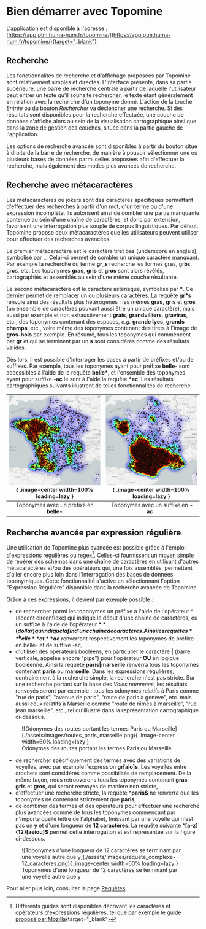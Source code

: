 # Bien démarrer avec Topomine

L'application est disponible à l'adresse :<br/>
[https://app.ptm.huma-num.fr/topomine/](https://app.ptm.huma-num.fr/topomine/){target="_blank"}

## Recherche

Les fonctionnalités de recherche et d'affichage proposées par Topomine sont relativement simples et directes. L'interface présente, dans sa partie supérieure, une barre de recherche centrale à partir de laquelle l'utilisateur peut entrer un texte qu'il souhaite rechercher, le texte étant généralement en relation avec la recherche d'un toponyme donné. L'action de la touche *Entrée* ou du bouton *Rechercher* va déclencher une recherche. Si des résultats sont disponibles pour la recherche effectuée, une couche de données s'affiche alors au sein de la visualisation cartographique ainsi que dans la zone de gestion des couches, située dans la partie gauche de l'application.

Les options de recherche avancée sont disponibles à partir du bouton situé à droite de la barre de recherche, de manière à pouvoir sélectionner une ou plusieurs bases de données parmi celles proposées afin d'effectuer la recherche, mais également des modes plus avancés de recherche.

## Recherche avec métacaractères

Les métacaractères ou jokers sont des caractères spécifiques permettant d'effectuer des recherches à partir d'un mot, d'un terme ou d'une expression incomplète. Ils autorisent ainsi de combler une partie manquante contenue au sein d'une chaîne de caractères, et donc par extension, favorisent une interrogation plus souple de corpus linguistiques. Par défaut, Topomine propose deux métacaractères que les utilisateurs peuvent utiliser pour effectuer des recherches avancées.

Le premier métacaractère est le caractère tiret bas (underscore en anglais), symbolisé par **_**. Celui-ci permet de combler un unique caractère manquant. Par exemple la recherche du terme **gr_s** recherche les formes gr**a**s, gr**b**s, gr**c**s, etc. Les toponymes **gras**, **gris** et **gros** sont alors révélés, cartographiés et assemblés au sein d'une même couche résultante.

Le second métacaractère est le caractère astérisque, symbolisé par **\***. Ce dernier permet de remplacer un ou plusieurs caractères. La requête **gr*s** renvoie ainsi des résultats plus hétérogènes : les mêmes **gras**, **gris** et **gros** (un ensemble de caractères pouvant aussi être un unique caractère), mais aussi par exemple et non exhaustivement **grais**, **grandvilliers**, **graviras**, etc., des toponymes contenant des espaces, *e.g.* **grande lyes**, **grands champs**, etc., voire même des toponymes contenant des tirets à l'image de **gros-bois** par exemple. En résumé, tous les toponymes qui commencent par **gr** et qui se terminent par un **s** sont considérés comme des résultats valides.

Dès lors, il est possible d'interroger les bases à partir de préfixes et/ou de suffixes. Par exemple, tous les toponymes ayant pour préfixe **belle-** sont accessibles à l'aide de la requête **belle\***, et l'ensemble des toponymes ayant pour suffixe **-ac** le sont à l'aide la requête **\*ac**. Les résultats cartographiques suivants illustrent de telles fonctionnalités de recherche.

| ![Cartographie des toponymes avec un suffixe en belle-](assets/images/belle-2-heatmap.png){ .image-center width=100% loading=lazy } | ![Cartographie des toponymes avec un suffixe en -ac](assets/images/ac-2-heatmap.png){ .image-center width=100% loading=lazy } |
|:--:|:--:|
| Toponymes avec un préfixe en **belle-** | &nbsp;Toponymes avec un suffixe en **-ac**&nbsp;&nbsp; |

## Recherche avancée par expression régulière

Une utilisation de Topomine plus avancée est possible grâce à l'emploi d'expressions régulières ou regex[^1]. Celles-ci fournissent un moyen simple de repérer des schémas dans une chaîne de caractères en utilisant d'autres métacaractères et/ou des opérateurs qui, une fois assemblés, permettent d'aller encore plus loin dans l'interrogation des bases de données toponymiques. Cette fonctionnalité s'active en sélectionnant l'option "Expression Régulière" disponible dans la recherche avancée de Topomine.

[^1]: Différents guides sont disponibles décrivant les caractères et opérateurs d'expressions régulières, tel que par exemple [le guide proposé par Mozilla](https://developer.mozilla.org/fr/docs/Web/JavaScript/Guide/Regular_Expressions/Cheatsheet){target="_blank"}

Grâce à ces expressions, il devient par exemple possible :

- de rechercher parmi les toponymes un préfixe à l'aide de l'opérateur **^** (accent circonflexe) qui indique le début d'une chaîne de caractères, ou un suffixe à l'aide de l'opérateur **$** (dollar) qui indique la fin d'une chaîne de caractères. Ainsi les requêtes **^belle** et **ac$** renverront respectivement les toponymes de préfixe en belle- et de suffixe -ac,
- d'utiliser des opérateurs booléens, en particulier le caractère **|** (barre verticale, appelée encore "pipe") pour l'opérateur **OU** en logique booléenne. Ainsi la requête **paris|marseille** renverra tous les toponymes contenant **paris** ou **marseille**. Dans les expressions régulières, contrairement à la recherche simple, la recherche n'est pas stricte. Sur une recherche portant sur la base des *Voies nommées*, les résultats renvoyés seront par exemple : tous les odonymes relatifs à Paris comme "rue de paris", "avenue de paris",  "route de paris à genève", etc. mais aussi ceux relatifs à Marseille comme "route de nîmes à marseille", "rue jean marseille", etc., tel qu'illustré dans la représentation cartographique ci-dessous.

<figure markdown>
  ![Odonymes des routes portant les termes Paris ou Marseille](./assets/images/routes_paris_marseille.png){ .image-center width=60% loading=lazy }
  <figcaption>Odonymes des routes portant les termes Paris ou Marseille</figcaption>
</figure>

- de rechercher spécifiquement des termes avec des variations de voyelles, avec par exemple l'expression **gr[aio]s**. Les voyelles entre crochets sont considérés comme possibilités de remplacement. De la même façon, nous retrouverons tous les toponymes contenant **gras**, **gris** et **gros**, qui seront renvoyés de manière non stricte,
- d'effectuer une recherche stricte, la requête **^paris$** ne renverra que les toponymes ne contenant strictement que **paris**,
- de combiner des termes et des opérateurs pour effectuer une recherche plus avancées comme de tous les toponymes commençant par n'importe quelle lettre de l'alphabet, finissant par une voyelle qui n'est pas un **y** et d'une longueur de **12 caractères**. La requête suivante **^[a-z]{12}[aeiou]\$** permet cette interrogation et est représentée sur la figure ci-dessous.

<figure markdown>
  ![Toponymes d'une longueur de 12 caractères se terminant par une voyelle autre que y](./assets/images/requete_complexe-12_caracteres.png){ .image-center width=60% loading=lazy }
  <figcaption>Toponymes d'une longueur de 12 caractères se terminant par une voyelle autre que y</figcaption>
</figure>

Pour aller plus loin, consulter la page [Requêtes](./requetes.md).
